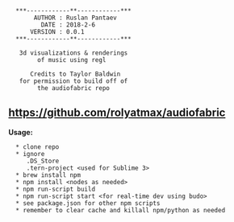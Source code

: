      ***------------**------------***   
           AUTHOR : Ruslan Pantaev
             DATE : 2018-2-6
          VERSION : 0.0.1
      ***------------**------------***

       3d visualizations & renderings
            of music using regl
             
          Credits to Taylor Baldwin
       for permission to build off of
            the audiofabric repo
   https://github.com/rolyatmax/audiofabric   
   ---
   **Usage:**
   
      * clone repo
      * ignore
         .DS_Store
         .tern-project <used for Sublime 3>
      * brew install npm
      * npm install <nodes as needed>
      * npm run-script build
      * npm run-script start <for real-time dev using budo>
      * see package.json for other npm scripts
      * remember to clear cache and killall npm/python as needed       
